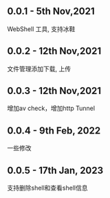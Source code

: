 ## 0.0.1 - 5th Nov,2021
WebShell 工具, 支持冰鞋

## 0.0.2 - 12th Nov,2021
文件管理添加下载, 上传

## 0.0.3 - 12th Nov,2021
增加av check，增加http Tunnel

## 0.0.4 - 9th Feb, 2022
一些修改

## 0.0.5 - 17th Jan, 2023
支持删除shell和查看shell信息
